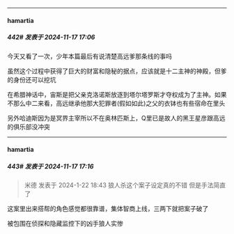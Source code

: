 ﻿
*****

####  hamartia  
##### 442#       发表于 2024-11-17 17:06

今天又看了一次，少年本篇最后有说清楚高远爹那条线的事吗

虽然这个过程中获得了巨大的财富和隐秘的据点，应该就是十二主神的神殿，但爹的身份还可以挖坑

在希腊神话中，宙斯是把父亲克洛诺斯放逐到塔尔塔罗斯才夺权成为了主神。如果不那么中二来看，高远继承他那大犯罪者(假如如此)之父的衣钵也有些宿命在里头

另外哈迪斯因为是冥界主宰所以不在奥林匹斯上，Q里已是故人的黑王星彦跟高远的俱乐部没冲突


*****

####  hamartia  
##### 443#       发表于 2024-11-17 17:16

<blockquote>米德 发表于 2024-1-22 18:43
狼人杀这个案子设定真的不错 但是手法简直了</blockquote>
这案里出来搭帮的角色感觉都很靠谱，集体智商上线，三两下就把案子破了

被包围在侦探和隐藏监控下的凶手狼人实惨

